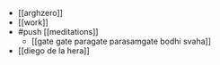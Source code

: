 - [[arghzero]]
- [[work]]
- #push [[meditations]]
  - [[gate gate paragate parasamgate bodhi svaha]]
- [[diego de la hera]]
